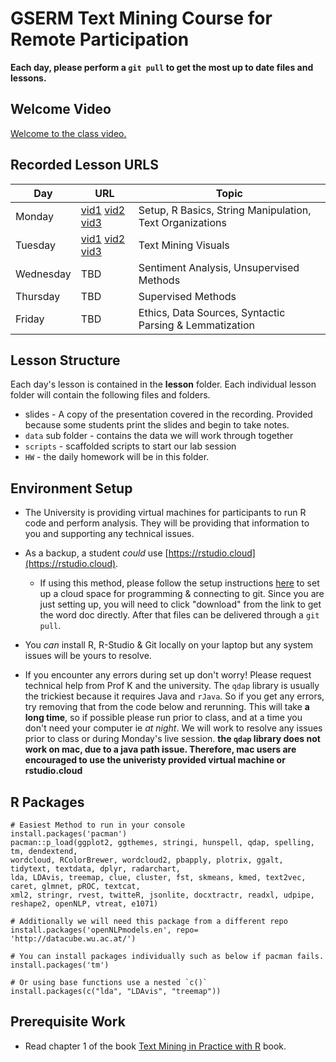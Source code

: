 # GSERM Text Mining Course for Remote Participation

**Each day, please perform a `git pull` to get the most up to date files and lessons.**

## Welcome Video
[Welcome to the class video.](https://www.amazon.com/clouddrive/share/wphzBWpcDj3s4N5PzQmZUyq4xCumZtsdKi5FYjBbO0X)

## Recorded Lesson URLS

|Day   | URL   |Topic   |
|---|---|---|
| Monday  | [vid1](https://www.youtube.com/watch?v=INR9GYTSUHw) [vid2](https://www.youtube.com/watch?v=NsaFGzyiPpY&feature=youtu.be) [vid3](https://youtu.be/VVV2oREz3IE)|  Setup, R Basics, String Manipulation, Text Organizations |
| Tuesday  | [vid1](https://www.loom.com/share/cd2854b0007c4d8bb5e799a35309227b) [vid2](https://www.loom.com/share/41049b2d4a694d899972c98bb0c30989) [vid3](https://www.loom.com/share/cb67587d589946668de6867dff3e32a6) | Text Mining Visuals   |
| Wednesday  | TBD   | Sentiment Analysis, Unsupervised Methods   |
| Thursday  | TBD   | Supervised Methods  |
| Friday  | TBD   | Ethics, Data Sources, Syntactic Parsing & Lemmatization  |

## Lesson Structure
Each day's lesson is contained in the **lesson** folder.  Each individual lesson folder will contain the following files and folders.
 
* slides - A copy of the presentation covered in the recording.  Provided because some students print the slides and begin to take notes.
* `data` sub folder - contains the data we will work through together
* `scripts` - scaffolded scripts to start our lab session
* `HW` - the daily homework will be in this folder.

## Environment Setup
* The University is providing virtual machines for participants to run R code and perform analysis.  They will be providing that information to you and supporting any technical issues.

* As a backup, a student *could* use  [https://rstudio.cloud](https://rstudio.cloud). 
  * If using this method, please follow the setup instructions [here](https://github.com/kwartler/GSERM_TextMining/blob/master/Rstudio_Cloud_Instructions.docx) to set up a cloud space for programming & connecting to git.  Since you are just setting up, you will need to click "download" from the link to get the word doc directly.  After that files can be delivered through a `git pull`.

* You *can* install R, R-Studio & Git locally on your laptop but any system issues will be yours to resolve.  

- If you encounter any errors during set up don't worry!  Please request technical help from Prof K and the university.  The `qdap` library is usually the trickiest because it requires Java and `rJava`.  So if you get any errors, try removing that from the code below and rerunning.  This will take **a long time**, so if possible please run prior to class, and at a time you don't need your computer ie *at night*.  We will work to resolve any issues prior to class or during Monday's live session.  **the `qdap` library does not work on mac, due to a java path issue.  Therefore, mac users are encouraged to use the univeristy provided virtual machine or rstudio.cloud**

## R Packages

```
# Easiest Method to run in your console
install.packages('pacman')
pacman::p_load(ggplot2, ggthemes, stringi, hunspell, qdap, spelling, tm, dendextend,
wordcloud, RColorBrewer, wordcloud2, pbapply, plotrix, ggalt, tidytext, textdata, dplyr, radarchart, 
lda, LDAvis, treemap, clue, cluster, fst, skmeans, kmed, text2vec, caret, glmnet, pROC, textcat, 
xml2, stringr, rvest, twitteR, jsonlite, docxtractr, readxl, udpipe, reshape2, openNLP, vtreat, e1071)

# Additionally we will need this package from a different repo
install.packages('openNLPmodels.en', repo= 'http://datacube.wu.ac.at/')

# You can install packages individually such as below if pacman fails.
install.packages('tm')

# Or using base functions use a nested `c()`
install.packages(c("lda", "LDAvis", "treemap"))

```

## Prerequisite Work
*  Read chapter 1 of the book [Text Mining in Practice with R](https://www.amazon.com/Text-Mining-Practice-Ted-Kwartler/dp/1119282012) book.
